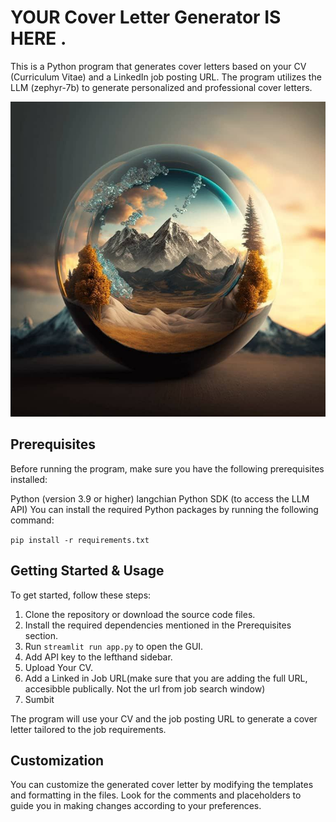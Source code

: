 # YOUR Cover Letter Generator IS HERE .

This is a Python program that generates cover letters based on your CV (Curriculum Vitae) and a LinkedIn job posting URL. The program utilizes the LLM (zephyr-7b) to generate personalized and professional cover letters.

![Alt Text](https://github.com/rania-hossam/Your_Cover_Letter_With_zephyr-7b/blob/main/cover_generator_app-master/images/image.jpg)


## Prerequisites
Before running the program, make sure you have the following prerequisites installed:

Python (version 3.9 or higher)
langchian Python SDK (to access the LLM API)
You can install the required Python packages by running the following command:

```pip install -r requirements.txt```

## Getting Started & Usage
To get started, follow these steps:

1. Clone the repository or download the source code files.
2. Install the required dependencies mentioned in the Prerequisites section.
3. Run ```streamlit run app.py``` to open the GUI.
5. Add API key to the lefthand sidebar.
6. Upload Your CV.
7. Add a Linked in Job URL(make sure that you are adding the full URL, accesibble publically. Not the url from job search window)
8. Sumbit


The program will use your CV and the job posting URL to generate a cover letter tailored to the job requirements. 


## Customization
You can customize the generated cover letter by modifying the templates and formatting in the files. Look for the comments and placeholders to guide you in making changes according to your preferences.




